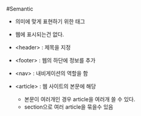 #Semantic

* 의미에 맞게 표현하기 위한 태그
* 웹에 표시되는건 없다.

* &lt;header&gt; : 제목을 지정
* &lt;footer&gt; : 웹의 하단에 정보를 추가
* &lt;nav&gt; : 내비게이션의 역할을 함
* &lt;article&gt; : 웹 사이트의 본문에 해당
	* 본문이 여러개인 경우 article을 여러개 쓸 수 있다.
	* section으로 여러 article을 묶을수 있음
